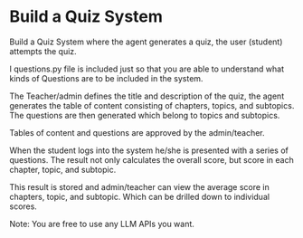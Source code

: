 # Build a Quiz System

Build a Quiz System where the agent generates a quiz, the user (student) attempts the quiz. 

I questions.py file is included just so that you are able to understand what kinds of Questions are to be included in the system.

The Teacher/admin defines the title and description of the quiz, the agent generates the table of content consisting of chapters, topics, and subtopics. The questions are then generated which belong to topics and subtopics.

Tables of content and questions are approved by the admin/teacher.

When the student logs into the system he/she is presented with a series of questions. The result not only calculates the overall score, but score in each chapter, topic, and subtopic.

This result is stored and admin/teacher can view the average score in chapters, topic, and subtopic. Which can be drilled down to individual scores.

Note: You are free to use any LLM APIs you want.
